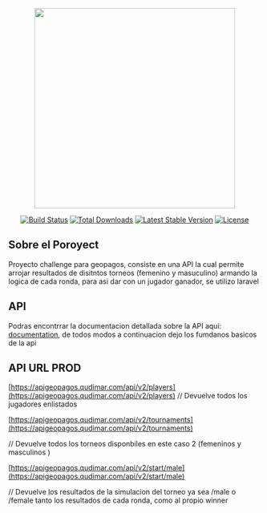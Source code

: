 <p align="center"><a href="https://laravel.com" target="_blank"><img src="https://webgeopagos.qudimar.com/Assets/images/logo-2.png" width="400"></a></p>

<p align="center">
<a href="https://travis-ci.org/laravel/framework"><img src="https://travis-ci.org/laravel/framework.svg" alt="Build Status"></a>
<a href="https://packagist.org/packages/laravel/framework"><img src="https://img.shields.io/packagist/dt/laravel/framework" alt="Total Downloads"></a>
<a href="https://packagist.org/packages/laravel/framework"><img src="https://img.shields.io/packagist/v/laravel/framework" alt="Latest Stable Version"></a>
<a href="https://packagist.org/packages/laravel/framework"><img src="https://img.shields.io/packagist/l/laravel/framework" alt="License"></a>
</p>

## Sobre el Poroyect

Proyecto challenge para geopagos, consiste en una API la cual permite arrojar resultados de disitntos torneos (femenino y masuculino) armando la logica de cada ronda, para asi dar con un jugador ganador, se utilizo laravel

## API

Podras encontrrar la documentacion detallada sobre la API aqui: [documentation](https://laravel.com/docs), de todos modos a continuacion dejo los fumdanos basicos de la api

## API URL PROD

[https://apigeopagos.qudimar.com/api/v2/players](https://apigeopagos.qudimar.com/api/v2/players)
// Devuelve todos los jugadores enlistados

[https://apigeopagos.qudimar.com/api/v2/tournaments](https://apigeopagos.qudimar.com/api/v2/tournaments)

// Devuelve todos los torneos disponbiles en este caso 2 (femeninos y masculinos )

[https://apigeopagos.qudimar.com/api/v2/start/male](https://apigeopagos.qudimar.com/api/v2/start/male)

// Devuelve los resultados de la simulacion del torneo ya sea /male o /female tanto los resultados de cada ronda, como al propio winner
